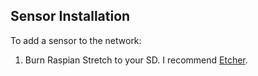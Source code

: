 ## Sensor Installation

To add a sensor to the network:

1. Burn Raspian Stretch to your SD.  I recommend [Etcher](https://etcher.io/).